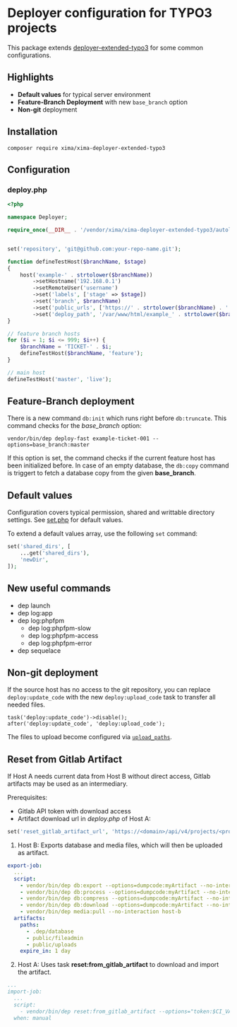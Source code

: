 # Deployer configuration for TYPO3 projects

This package extends [deployer-extended-typo3](https://github.com/sourcebroker/deployer-extended-typo3) for some common configurations.

## Highlights

* **Default values** for typical server environment
* **Feature-Branch Deployment** with new `base_branch` option
* **Non-git** deployment

## Installation

```
composer require xima/xima-deployer-extended-typo3
```

## Configuration

### deploy.php

```php
<?php

namespace Deployer;

require_once(__DIR__ . '/vendor/xima/xima-deployer-extended-typo3/autoload.php');


set('repository', 'git@github.com:your-repo-name.git');

function defineTestHost($branchName, $stage)
{
    host('example-' . strtolower($branchName))
        ->setHostname('192.168.0.1')
        ->setRemoteUser('username')
        ->set('labels', ['stage' => $stage])
        ->set('branch', $branchName)
        ->set('public_urls', ['https://' . strtolower($branchName) . '.example.com'])
        ->set('deploy_path', '/var/www/html/example_' . strtolower($branchName));
}

// feature branch hosts
for ($i = 1; $i <= 999; $i++) {
    $branchName = 'TICKET-' . $i;
    defineTestHost($branchName, 'feature');
}

// main host
defineTestHost('master', 'live');
```

## Feature-Branch deployment

There is a new command ```db:init``` which runs right before ```db:truncate```. This command checks for the *base_branch* option:

```
vendor/bin/dep deploy-fast example-ticket-001 --options=base_branch:master
```

If this option is set, the command checks if the current feature host has been initialized before. In case of an empty database, the `db:copy` command is triggert to fetch a database copy from the given **base_branch**.

## Default values

Configuration covers typical permission, shared and writtable directory settings. See [set.php](https://github.com/xima-media/xima-deployer-extended-typo3/blob/main/set.php) for default values.

To extend a default values array, use the following `set` command:

```php
set('shared_dirs', [
	...get('shared_dirs'),
	'newDir',
]);
```

## New useful commands

* dep launch
* dep log:app
* dep log:phpfpm
	* dep log:phpfpm-slow
	* dep log:phpfpm-access
	* dep log:phpfpm-error
* dep sequelace

## Non-git deployment

If the source host has no access to the git repository, you can replace `deploy:update_code` with the new `deploy:upload_code` task to transfer all needed files.

```
task('deploy:update_code')->disable();
after('deploy:update_code', 'deploy:upload_code');
```

The files to upload become configured via [`upload_paths`](https://github.com/xima-media/xima-deployer-extended-typo3/blob/main/set.php#L61).

## Reset from Gitlab Artifact

If Host A needs current data from Host B without direct access, Gitlab artifacts may be used as an intermediary.

Prerequisites:
- Gitlab API token with download access
- Artifact download url in *deploy.php* of Host A:
```php
set('reset_gitlab_artifact_url', 'https://<domain>/api/v4/projects/<project-id>/jobs/artifacts/<branch>/download?job=export-job');
```

1. Host B: Exports database and media files, which will then be uploaded as artifact.
```yaml
export-job:
  ...
  script:
    - vendor/bin/dep db:export --options=dumpcode:myArtifact --no-interaction -vvv host-b
    - vendor/bin/dep db:process --options=dumpcode:myArtifact --no-interaction -vvv host-b
    - vendor/bin/dep db:compress --options=dumpcode:myArtifact --no-interaction -vvv host-b
    - vendor/bin/dep db:download --options=dumpcode:myArtifact --no-interaction -vvv host-b
    - vendor/bin/dep media:pull --no-interaction host-b
  artifacts:
    paths:
      - .dep/database
      - public/fileadmin
      - public/uploads
    expire_in: 1 day
```
2. Host A: Uses task **reset:from_gitlab_artifact** to download and import the artifact.
```yaml
...
import-job:
  ...
  script:
    - vendor/bin/dep reset:from_gitlab_artifact --options="token:$CI_VARIABLE_WITH_API_TOKEN,dumpcode:myArtifact" host-a
  when: manual
```
